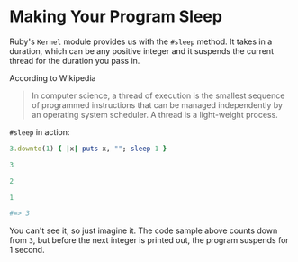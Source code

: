 # Making Your Program Sleep

Ruby's `Kernel` module provides us with the `#sleep` method.
It takes in a duration, which can be any positive integer and it suspends the current thread for the duration you pass in.

According to Wikipedia

> In computer science, a thread of execution is the smallest sequence of programmed instructions that can be managed independently by an operating system scheduler. A thread is a light-weight process.

`#sleep` in action:
```ruby
3.downto(1) { |x| puts x, ""; sleep 1 }

3

2

1

#=> 3
```

You can't see it, so just imagine it. The code sample above counts down from `3`, but before the next integer is printed out, the program suspends for 1 second.
